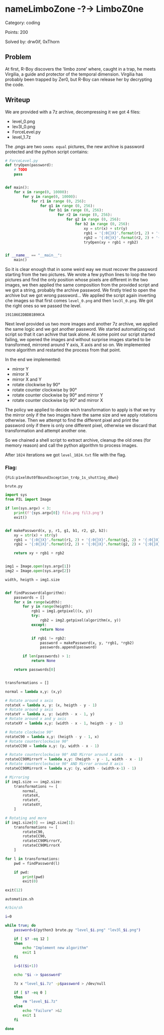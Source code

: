 # nameLimboZone -?-> LimboZ0ne

Category: coding

Points: 200

Solved by: drw0if, 0xThorn

## Problem

At first, R-Boy discovers the ‘limbo zone’ where, caught in a trap, he meets Virgilia, a guide and protector of the temporal dimension. Virgilia has probably been trapped by Zer0, but R-Boy can release her by decrypting the code.

## Writeup

We are provided with a 7z archive, decompressing it we got 4 files:

- level_0.png
- lev3l_0.png
- ForceLevel.py
- level_1.7z

The .pngs are two `seems equal` pictures, the new archive is password protected and the python script contains:
```python
# ForceLevel.py
def tryOpen(password):
    # TODO
    pass


def main():
    for x in range(0, 10000):
        for y in range(0, 10000):
            for r1 in range (0, 256):
                for g1 in range (0, 256):
                    for b1 in range (0, 256):
                        for r2 in range (0, 256):
                            for g2 in range (0, 256):
                                for b2 in range (0, 256):
                                    xy = str(x) + str(y)
                                    rgb1 = '{:0{}X}'.format(r1, 2) + '{:0{}X}'.format(g1, 2) + '{:0{}X}'.format(b1, 2)
                                    rgb2 = '{:0{}X}'.format(r2, 2) + '{:0{}X}'.format(g2, 2) + '{:0{}X}'.format(b2, 2)
                                    tryOpen(xy + rgb1 + rgb2)


if __name__ == "__main__":
    main()
```

So it is clear enough that in some weird way we must recover the password starting from the two pictures. We wrote a few python lines to loop the two pictures and find the only position whose pixels are different in the two images, we then applied the same composition from the provided script and we got a string, probably the archive password. We firstly tried to open the archive but we got wrong password... We applied the script again inverting che images so that first comes `level_0.png` and then `lev3l_0.png`. We got the right ones so we passed the level.
```
191186E2DBDB1B90CA
```

Next level provided us two more images and another 7z archive, we applied the same logic and we got another password. We started automatizing out script so that it can achive that task alone. At some point our script started failing, we opened the images and without surprise images started to be transformed, mirrored around Y axis, X axis and so on. We implemented more algorithm and restarted the process from that point.

In the end we implemented:

- mirror Y
- mirror X
- mirror X and Y
- rotate clockwise by 90°
- rotate counter clockwise by 90°
- rotate counter clockwise by 90° and mirror Y
- rotate counter clockwise by 90° and mirror X

The policy we applied to decide wich transformation to apply is that we try the mirror only if the two images have the same size and we apply rotations otherwise. Then we attempt to find the different pixel and print the password only if there is only one different pixel, otherwise we discard that transformation and attempt another one.

So we chained a shell script to extract archive, cleanup the old ones (for memory reason) and call the python algorithm to process images.

After `1024` iterations we got `level_1024.txt` file with the flag.

### Flag:
```
{FLG:p1xel0ut0fBound3xcept1on_tr4p_1s_shutt1ng_d0wn}
```

`brute.py`
```python
import sys
from PIL import Image

if len(sys.argv) < 3:
    print(f'{sys.argv[0]} file.png fil3.png')
    exit()


def makePassword(x, y, r1, g1, b1, r2, g2, b2):
    xy = str(x) + str(y)
    rgb1 = '{:0{}X}'.format(r1, 2) + '{:0{}X}'.format(g1, 2) + '{:0{}X}'.format(b1, 2)
    rgb2 = '{:0{}X}'.format(r2, 2) + '{:0{}X}'.format(g2, 2) + '{:0{}X}'.format(b2, 2)

    return xy + rgb1 + rgb2


img1 = Image.open(sys.argv[1])
img2 = Image.open(sys.argv[2])

width, heigth = img1.size


def findPassword(algorithm):
    passwords = []
    for x in range(width):
        for y in range(heigth):
            rgb1 = img1.getpixel((x, y))
            try:
                rgb2 = img2.getpixel(algorithm(x, y))
            except:
                return None

            if rgb1 != rgb2:
                password = makePassword(x, y, *rgb1, *rgb2)
                passwords.append(password)

        if len(passwords) > 1:
            return None

    return passwords[0]


transformations = []

normal = lambda x,y: (x,y)

# Rotate around x axis
rotateX = lambda x, y: (x, heigth - y - 1)
# Rotate around y axis
rotateY = lambda x, y: (width - x - 1, y)
# Rotate around x and y axis
rotateXY = lambda x,y: (width - x - 1, heigth - y - 1)

# Rotate clockwise 90°
rotateC90 = lambda x,y: (heigth - y - 1, x)
# Rotate counterclockwise 90°
rotateCC90 = lambda x,y: (y, width - x - 1)

# Rotate counterclockwise 90° AND Mirror around X axis
rotateCC90MirrorY = lambda x,y: (heigth - y - 1, width - x - 1)
# Rotate counterclockwise 90° AND Mirror around X axis
rotateCC90MirrorX = lambda x,y: (y, width - (width-x-1) - 1)

# Mirroring
if img1.size == img2.size:
    transformations += [
        normal,
        rotateX,
        rotateY,
        rotateXY,
    ]

# Rotating and more
if img1.size[0] == img2.size[1]:
    transformations += [
        rotateC90,
        rotateCC90,
        rotateCC90MirrorY,
        rotateCC90MirrorX
    ]

for l in transformations:
    pwd = findPassword(l)

    if pwd:
        print(pwd)
        exit(0)

exit(12)
```


`automatize.sh`
```bash
#/bin/sh

i=0

while true; do
    password=$(python3 brute.py "level_$i.png" "lev3l_$i.png")

    if [ $? -eq 12 ]
    then
        echo "Implement new algorithm"
        exit 1
    fi

    i=$(($i+1))

    echo "$i -> $password"

    7z x "level_$i.7z" -p$password > /dev/null

    if [ $? -eq 0 ]
    then
        rm "level_$i.7z"
    else
        echo "Failure" >&2
        exit 1
    fi

done
```